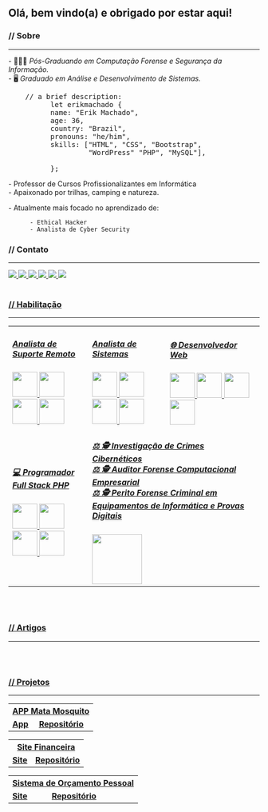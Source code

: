 ## Olá, bem vindo(a) e obrigado por estar aqui!

<!-- Módulo Sobre -->
<h3>// Sobre</h3>
<hr>
<p>
          - 👨🏻‍💻 <em>Pós-Graduando em Computação Forense e Segurança da Informação.</em><br />
          - 🖥️ <em>Graduado em Análise e Desenvolvimento de Sistemas.</em>
          <br />
</p>
<pre>    // a brief description:
          let erikmachado {
          name: "Erik Machado",
          age: 36,
          country: "Brazil",
          pronouns: "he/him",
          skills: ["HTML", "CSS", "Bootstrap",<br /> &nbsp;&nbsp;&nbsp;&nbsp;&nbsp;&nbsp;&nbsp;&nbsp;&nbsp;&nbsp;&nbsp;&nbsp;&nbsp;&nbsp;&nbsp;&nbsp;&nbsp; "WordPress" "PHP", "MySQL"],
          <!-- bootcamps: ["", " ()"], -->
          };
</pre>
<p>
          - Professor de Cursos Profissionalizantes em Informática <br />
          - Apaixonado por trilhas, camping e natureza.
</p>
<p>
          - Atualmente mais focado no aprendizado de:
          
          - Ethical Hacker
          - Analista de Cyber Security
</p>

<!-- Módulo Contato -->
<h3>// Contato</h3>
<hr>
<a href="https://www.linkedin.com/in/erikmachadopro/">
          <img src="https://img.shields.io/badge/linkedin-%230077B5.svg?style=for-the-badge&logo=linkedin&logoColor=white"
</a>
<a href="https://github.com/erikmachadopro">
          <img src="https://img.shields.io/badge/github-%23121011.svg?style=for-the-badge&logo=github&logoColor=white"
</a>

<a href="https://www.behance.net/erikmachadopro">
          <img src="https://img.shields.io/badge/Behance-1769ff?style=for-the-badge&logo=behance&logoColor=white"
</a>
<a href="https://www.youtube.com/channel/UCb6n0TnhqKB2UOoCa_Rc9Iw">
          <img src="https://img.shields.io/badge/YouTube-%23FF0000.svg?style=for-the-badge&logo=YouTube&logoColor=white"
</a>
<a href="mailto:erikmachadopro@gmail.com">
          <img src="https://img.shields.io/badge/Gmail-D14836?style=for-the-badge&logo=gmail&logoColor=white"
</a>

<a href="https://wa.me/+5562981326542">
          <img src="https://img.shields.io/badge/WhatsApp-25D366?style=for-the-badge&logo=whatsapp&logoColor=white"
</a>
<br /><br />

<!-- Módulo Habilitação -->
<h3>// Habilitação</h3>
<hr>

<table style="width:100%">
  <tr>          
          <td>
          <h5>Analista de Suporte Remoto</h5>
          <div style="display: inline">
                    <img width="50" heigt="50" src="https://cdn.jsdelivr.net/gh/devicons/devicon/icons/bash/bash-original.svg" />
                    <img width="50" heigt="50" src="https://cdn.jsdelivr.net/gh/devicons/devicon/icons/bash/bash-original.svg" />
                    <img width="50" heigt="50" src="https://cdn.jsdelivr.net/gh/devicons/devicon/icons/bash/bash-original.svg" />
                    <img width="50" heigt="50" src="https://cdn.jsdelivr.net/gh/devicons/devicon/icons/bash/bash-original.svg" />
          </div>
    </td>
    <td>
          <h5>Analista de Sistemas</h5>
          <div style="display: inline">
                    <img width="50" heigt="50" src="https://cdn.jsdelivr.net/gh/devicons/devicon/icons/bash/bash-original.svg" />
                    <img width="50" heigt="50" src="https://cdn.jsdelivr.net/gh/devicons/devicon/icons/bash/bash-original.svg" />
                    <img width="50" heigt="50" src="https://cdn.jsdelivr.net/gh/devicons/devicon/icons/bash/bash-original.svg" />
                    <img width="50" heigt="50" src="https://cdn.jsdelivr.net/gh/devicons/devicon/icons/bash/bash-original.svg" />
          </div>
    </td>
    <td>
          <h5>🌐 Desenvolvedor Web</h5>
          <div style="display: inline">
                    <img width="50" heigt="50" src="https://cdn.jsdelivr.net/gh/devicons/devicon/icons/html5/html5-original-wordmark.svg" /> 
                    <img width="50" heigt="50" src="https://cdn.jsdelivr.net/gh/devicons/devicon/icons/css3/css3-original-wordmark.svg" />
                    <img width="50" heigt="50" src="https://cdn.jsdelivr.net/gh/devicons/devicon/icons/bootstrap/bootstrap-original-wordmark.svg" /> 
                    <img width="50" heigt="50" src="https://cdn.jsdelivr.net/gh/devicons/devicon/icons/wordpress/wordpress-plain-wordmark.svg" />
          </div>
    </td>
</tr>
<tr>  
    <td>
          <h5>💻 Programador Full Stack PHP </h5>
          <div style="display: inline">
                    <img width="50" heigt="50" src="https://cdn.jsdelivr.net/gh/devicons/devicon/icons/php/php-original.svg" /> 
                    <img width="50" heigt="50" src="https://cdn.jsdelivr.net/gh/devicons/devicon/icons/mysql/mysql-original-wordmark.svg" /> 
                    <img width="50" heigt="50" src="https://cdn.jsdelivr.net/gh/devicons/devicon/icons/apache/apache-original-wordmark.svg" />
                    <img width="50" heigt="50" src="https://cdn.jsdelivr.net/gh/devicons/devicon/icons/laravel/laravel-plain-wordmark.svg" />
          </div>
    </td>
    <td colspan="2"> 
          <h5>⚖️ 🕵️ Investigação de Crimes Cibernéticos<br />
                    ⚖️ 🕵️ Auditor Forense Computacional Empresarial<br />
                    ⚖️ 🕵️ Perito Forense Criminal em Equipamentos de Informática e Provas Digitais
          </h5>
          <div style="display: inline">
                    <img width="100" heigt="100" src="https://img.shields.io/badge/Kali-268BEE?style=for-the-badge&logo=kalilinux&logoColor=white" />
          </div>
    </td>
  </tr>
</table>
<br /><br />

<!-- Módulo Artigos -->
<h3>// Artigos</h3>
<hr>

<br /><br />

<!-- Módulo Projetos -->
<h3>// Projetos</h3>
<hr>

<table style="width:100%">
  <tr>
    <th colspan="2">APP Mata Mosquito</th>
  </tr>
  <tr>          
    <td>
          <a href="https://erikmachadopro.github.io/javascript_app_mata_mosquito/" target="_blank"><strong>App</strong></a>
    </td>
    <td>
          <a href="https://github.com/erikmachadopro/javascript_app_mata_mosquito" target="_blank"><strong>Repositório</strong></a>
    </td>
    </tr>
</table>

<table style="width:100%">
  <tr>
    <th colspan="2">Site Financeira</th>
  </tr>
  <tr>          
    <td>
          <a href="https://erikmachadopro.github.io/finans/" target="_blank"><strong>Site</strong></a>
    </td>
    <td>
          <a href="https://github.com/erikmachadopro/finans" target="_blank"><strong>Repositório</strong></a>
    </td>
    </tr>
</table>

<table style="width:100%">
  <tr>
    <th colspan="2">Sistema de Orçamento Pessoal</th>
  </tr>
  <tr>          
    <td>
          <a href="https://erikmachadopro.github.io/javascript_es6_app_orcamento_pessoal/ " target="_blank"><strong>Site</strong></a>
    </td>
    <td>
          <a href="https://github.com/erikmachadopro/javascript_es6_app_orcamento_pessoal" target="_blank"><strong>Repositório</strong></a>
    </td>
    </tr>
</table>
       
          

<!--
**erikmachadopro/erikmachadopro** is a ✨ _special_ ✨ repository because its `README.md` (this file) appears on your GitHub profile.

Here are some ideas to get you started:

- 🔭 I’m currently working on ...
- 🌱 I’m currently learning ...
- 👯 I’m looking to collaborate on ...
- 🤔 I’m looking for help with ...
- 💬 Ask me about ...
- 📫 How to reach me: ...
- 😄 Pronouns: ...
- ⚡ Fun fact: ...
-->

